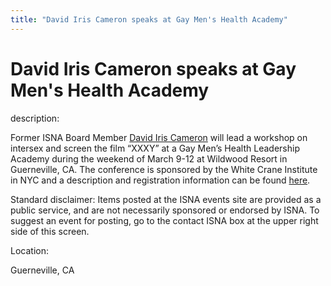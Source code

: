 ```yaml
---
title: "David Iris Cameron speaks at Gay Men's Health Academy"
---
```


# David Iris Cameron speaks at Gay Men's Health Academy

  
description:  
  


Former ISNA Board Member [David Iris Cameron][1] will lead a workshop on intersex and screen the film &#8220;XXXY&#8221; at a Gay Men&#8217;s Health Leadership Academy during the weekend of March 9-12 at Wildwood Resort in Guerneville, CA. The conference is sponsored by the White Crane Institute in NYC and a description and registration information can be found [here][2].

  
  


Standard disclaimer: Items posted at the ISNA events site are provided as a public service, and are not necessarily sponsored or endorsed by ISNA. To suggest an event for posting, go to the contact ISNA box at the upper right side of this screen.

  


  


  
Location:  
  
Guerneville, CA

 [1]: http://www.isna.org/about/cameron
 [2]: http://www.ericrofes.com/